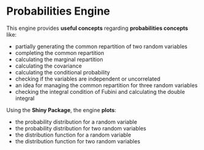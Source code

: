 # Probabilities Engine
This engine provides **useful concepts** regarding **probabilities concepts** like:
* partially generating the common repartition of two random variables 
* completing the common repartition 
* calculating the marginal repartition
* calculating the covariance
* calculating the conditional probability
* checking if the variables are independent or uncorrelated
* an idea for managing the common repartition for three random variables
* checking the integral condition of Fubini and calculating the double integral

Using the **Shiny Package**, the engine **plots**:
* the probability distribution for a random variable
* the probability distribution for two random variables
* the distribution function for a random variable
* the distribution function for two random variables
